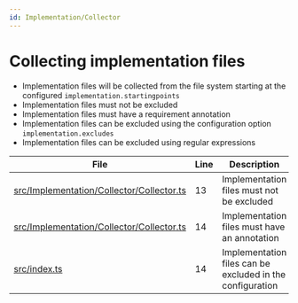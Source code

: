 ```yaml
---
id: Implementation/Collector
---
```


# Collecting implementation files

-   Implementation files will be collected from the file system starting at the configured `implementation.startingpoints`
-   Implementation files must not be excluded
-   Implementation files must have a requirement annotation
-   Implementation files can be excluded using the configuration option `implementation.excludes`
-   Implementation files can be excluded using regular expressions

<div class="tracey">

| File                                                                                             | Line | Description                                               |
| ------------------------------------------------------------------------------------------------ | ---- | --------------------------------------------------------- |
| [src/Implementation/Collector/Collector.ts](../../src/Implementation/Collector/Collector.ts#L13) | 13   | Implementation files must not be excluded                 |
| [src/Implementation/Collector/Collector.ts](../../src/Implementation/Collector/Collector.ts#L14) | 14   | Implementation files must have an annotation              |
| [src/index.ts](../../src/index.ts#L14)                                                           | 14   | Implementation files can be excluded in the configuration |

</div>
